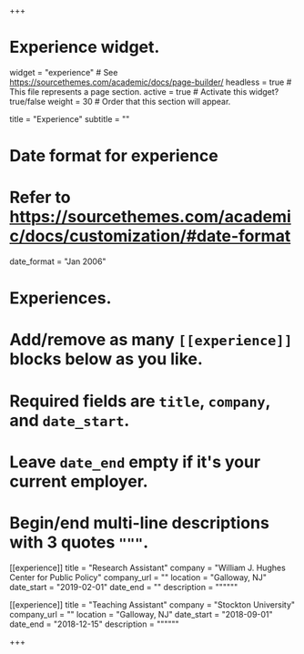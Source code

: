 +++
# Experience widget.
widget = "experience"  # See https://sourcethemes.com/academic/docs/page-builder/
headless = true  # This file represents a page section.
active = true  # Activate this widget? true/false
weight = 30  # Order that this section will appear.

title = "Experience"
subtitle = ""

# Date format for experience
#   Refer to https://sourcethemes.com/academic/docs/customization/#date-format
date_format = "Jan 2006"

# Experiences.
#   Add/remove as many `[[experience]]` blocks below as you like.
#   Required fields are `title`, `company`, and `date_start`.
#   Leave `date_end` empty if it's your current employer.
#   Begin/end multi-line descriptions with 3 quotes `"""`.
[[experience]]
  title = "Research Assistant"
  company = "William J. Hughes Center for Public Policy"
  company_url = ""
  location = "Galloway, NJ"
  date_start = "2019-02-01"
  date_end = ""
  description = """"""

[[experience]]
  title = "Teaching Assistant"
  company = "Stockton University"
  company_url = ""
  location = "Galloway, NJ"
  date_start = "2018-09-01"
  date_end = "2018-12-15"
  description = """"""

+++
